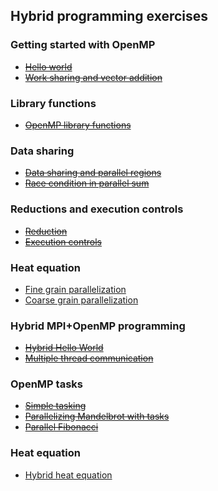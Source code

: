 ## Hybrid programming exercises

### Getting started with OpenMP

- ~~[Hello world](omp-hello/)~~
- ~~[Work sharing and vector addition](work-sharing/)~~

### Library functions

- ~~[OpenMP library functions](lib-funcs/)~~

### Data sharing

- ~~[Data sharing and parallel regions](data-sharing/)~~
- ~~[Race condition in parallel sum](race-condition/)~~

### Reductions and execution controls

- ~~[Reduction](reduction/)~~
- ~~[Execution controls](execution-controls/)~~

### Heat equation

- [Fine grain parallelization]()
- [Coarse grain parallelization]()

### Hybrid MPI+OpenMP programming

- ~~[Hybrid Hello World](hybrid-hello/)~~
- ~~[Multiple thread communication](multiple-thread-communication/)~~

### OpenMP tasks

- ~~[Simple tasking](simple-tasks/)~~
- ~~[Parallelizing Mandelbrot with tasks](mandelbrot/)~~
- ~~[Parallel Fibonacci](fibonacci/)~~

### Heat equation

- [Hybrid heat equation](heat-hybrid)


